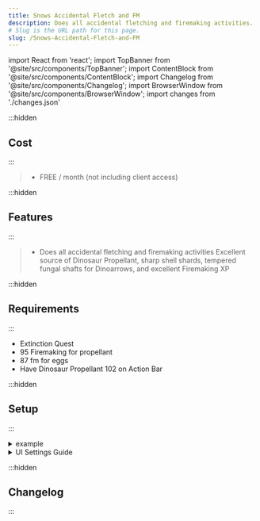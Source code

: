 ```yaml
---
title: Snows Accidental Fletch and FM
description: Does all accidental fletching and firemaking activities.
# Slug is the URL path for this page.
slug: /Snows-Accidental-Fletch-and-FM
---
```


import React from 'react';
import TopBanner from '@site/src/components/TopBanner';
import ContentBlock from '@site/src/components/ContentBlock';
import Changelog from '@site/src/components/Changelog';
import BrowserWindow from '@site/src/components/BrowserWindow';
import changes from './changes.json'

<TopBanner title="Snows Accidental Fletch and FM" version="v1.0.6" skill="Firemaking">
</TopBanner>

:::hidden

## Cost

:::

<ContentBlock title="Cost">

> - FREE / month (not including client access)

</ContentBlock>

:::hidden

## Features

:::

<ContentBlock title="Features">

> - Does all accidental fletching and firemaking activities
>   Excellent source of Dinosaur Propellant, sharp shell shards, tempered fungal shafts for Dinoarrows, and excellent Firemaking XP

</ContentBlock>

:::hidden

## Requirements

:::
<ContentBlock title="Requirements">

- Extinction Quest
- 95 Firemaking for propellant
- 87 fm for eggs
- Have Dinosaur Propellant 102 on Action Bar

</ContentBlock>

:::hidden

## Setup

:::
<ContentBlock title="Setup">

<details>
<summary>example</summary>

- example

</details>

<details>
<summary>UI Settings Guide</summary>

- example

</details>

</ContentBlock>

:::hidden

## Changelog

:::

<Changelog changes={changes}>

</Changelog>
